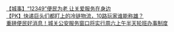   
[【城事】“12349”便民为老 让关爱服务在身边](http://www.dianyue.me/archives/125/msnbxuyve5b7bzw6/)  
[【PK】快递巨头们都盯上的冷链物流，10路玩家谁能称雄？](http://www.dianyue.me/archives/759/7u51ys4i0w91grqv/)  
[重磅便民好消息！城关公安服务窗口将实行周六上午半天轮班办事制度](http://www.dianyue.me/archives/941/tly4me5gcutyqjtz/)